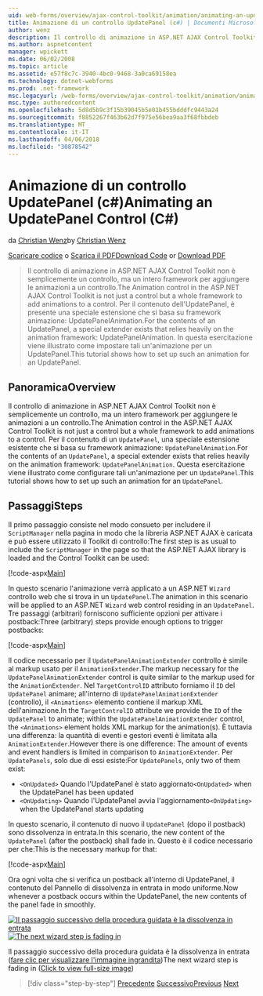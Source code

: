 ```yaml
---
uid: web-forms/overview/ajax-control-toolkit/animation/animating-an-updatepanel-control-cs
title: Animazione di un controllo UpdatePanel (c#) | Documenti Microsoft
author: wenz
description: Il controllo di animazione in ASP.NET AJAX Control Toolkit non è semplicemente un controllo, ma un intero framework per aggiungere le animazioni a un controllo. Per il contenuto di un...
ms.author: aspnetcontent
manager: wpickett
ms.date: 06/02/2008
ms.topic: article
ms.assetid: e57f8c7c-3940-4bc0-9468-3a0ca69158ea
ms.technology: dotnet-webforms
ms.prod: .net-framework
msc.legacyurl: /web-forms/overview/ajax-control-toolkit/animation/animating-an-updatepanel-control-cs
msc.type: authoredcontent
ms.openlocfilehash: 5d8d5b9c3f15b39045b5e01b455bdddfc9443a24
ms.sourcegitcommit: f8852267f463b62d7f975e56bea9aa3f68fbbdeb
ms.translationtype: MT
ms.contentlocale: it-IT
ms.lasthandoff: 04/06/2018
ms.locfileid: "30878542"
---
```

<a name="animating-an-updatepanel-control-c"></a><span data-ttu-id="3f0b5-104">Animazione di un controllo UpdatePanel (c#)</span><span class="sxs-lookup"><span data-stu-id="3f0b5-104">Animating an UpdatePanel Control (C#)</span></span>
====================
<span data-ttu-id="3f0b5-105">da [Christian Wenz](https://github.com/wenz)</span><span class="sxs-lookup"><span data-stu-id="3f0b5-105">by [Christian Wenz](https://github.com/wenz)</span></span>

<span data-ttu-id="3f0b5-106">[Scaricare codice](http://download.microsoft.com/download/9/3/f/93f8daea-bebd-4821-833b-95205389c7d0/UpdatePanelAnimation1.cs.zip) o [Scarica il PDF](http://download.microsoft.com/download/b/6/a/b6ae89ee-df69-4c87-9bfb-ad1eb2b23373/updatepanelanimation1CS.pdf)</span><span class="sxs-lookup"><span data-stu-id="3f0b5-106">[Download Code](http://download.microsoft.com/download/9/3/f/93f8daea-bebd-4821-833b-95205389c7d0/UpdatePanelAnimation1.cs.zip) or [Download PDF](http://download.microsoft.com/download/b/6/a/b6ae89ee-df69-4c87-9bfb-ad1eb2b23373/updatepanelanimation1CS.pdf)</span></span>

> <span data-ttu-id="3f0b5-107">Il controllo di animazione in ASP.NET AJAX Control Toolkit non è semplicemente un controllo, ma un intero framework per aggiungere le animazioni a un controllo.</span><span class="sxs-lookup"><span data-stu-id="3f0b5-107">The Animation control in the ASP.NET AJAX Control Toolkit is not just a control but a whole framework to add animations to a control.</span></span> <span data-ttu-id="3f0b5-108">Per il contenuto dell'UpdatePanel, è presente una speciale estensione che si basa su framework animazione: UpdatePanelAnimation.</span><span class="sxs-lookup"><span data-stu-id="3f0b5-108">For the contents of an UpdatePanel, a special extender exists that relies heavily on the animation framework: UpdatePanelAnimation.</span></span> <span data-ttu-id="3f0b5-109">In questa esercitazione viene illustrato come impostare tali un'animazione per un UpdatePanel.</span><span class="sxs-lookup"><span data-stu-id="3f0b5-109">This tutorial shows how to set up such an animation for an UpdatePanel.</span></span>


## <a name="overview"></a><span data-ttu-id="3f0b5-110">Panoramica</span><span class="sxs-lookup"><span data-stu-id="3f0b5-110">Overview</span></span>

<span data-ttu-id="3f0b5-111">Il controllo di animazione in ASP.NET AJAX Control Toolkit non è semplicemente un controllo, ma un intero framework per aggiungere le animazioni a un controllo.</span><span class="sxs-lookup"><span data-stu-id="3f0b5-111">The Animation control in the ASP.NET AJAX Control Toolkit is not just a control but a whole framework to add animations to a control.</span></span> <span data-ttu-id="3f0b5-112">Per il contenuto di un `UpdatePanel`, una speciale estensione esistente che si basa su framework animazione: `UpdatePanelAnimation`.</span><span class="sxs-lookup"><span data-stu-id="3f0b5-112">For the contents of an `UpdatePanel`, a special extender exists that relies heavily on the animation framework: `UpdatePanelAnimation`.</span></span> <span data-ttu-id="3f0b5-113">Questa esercitazione viene illustrato come configurare tali un'animazione per un `UpdatePanel`.</span><span class="sxs-lookup"><span data-stu-id="3f0b5-113">This tutorial shows how to set up such an animation for an `UpdatePanel`.</span></span>

## <a name="steps"></a><span data-ttu-id="3f0b5-114">Passaggi</span><span class="sxs-lookup"><span data-stu-id="3f0b5-114">Steps</span></span>

<span data-ttu-id="3f0b5-115">Il primo passaggio consiste nel modo consueto per includere il `ScriptManager` nella pagina in modo che la libreria ASP.NET AJAX è caricata e può essere utilizzato il Toolkit di controllo:</span><span class="sxs-lookup"><span data-stu-id="3f0b5-115">The first step is as usual to include the `ScriptManager` in the page so that the ASP.NET AJAX library is loaded and the Control Toolkit can be used:</span></span>

[!code-aspx[Main](animating-an-updatepanel-control-cs/samples/sample1.aspx)]

<span data-ttu-id="3f0b5-116">In questo scenario l'animazione verrà applicato a un ASP.NET `Wizard` controllo web che si trova in un `UpdatePanel`.</span><span class="sxs-lookup"><span data-stu-id="3f0b5-116">The animation in this scenario will be applied to an ASP.NET `Wizard` web control residing in an `UpdatePanel`.</span></span> <span data-ttu-id="3f0b5-117">Tre passaggi (arbitrari) forniscono sufficiente opzioni per attivare i postback:</span><span class="sxs-lookup"><span data-stu-id="3f0b5-117">Three (arbitrary) steps provide enough options to trigger postbacks:</span></span>

[!code-aspx[Main](animating-an-updatepanel-control-cs/samples/sample2.aspx)]

<span data-ttu-id="3f0b5-118">Il codice necessario per il `UpdatePanelAnimationExtender` controllo è simile al markup usato per il `AnimationExtender`.</span><span class="sxs-lookup"><span data-stu-id="3f0b5-118">The markup necessary for the `UpdatePanelAnimationExtender` control is quite similar to the markup used for the `AnimationExtender`.</span></span> <span data-ttu-id="3f0b5-119">Nel `TargetControlID` attributo forniamo il `ID` del `UpdatePanel` animare; all'interno di `UpdatePanelAnimationExtender` (controllo), il `<Animations>` elemento contiene il markup XML dell'animazione.</span><span class="sxs-lookup"><span data-stu-id="3f0b5-119">In the `TargetControlID` attribute we provide the `ID` of the `UpdatePanel` to animate; within the `UpdatePanelAnimationExtender` control, the `<Animations>` element holds XML markup for the animation(s).</span></span> <span data-ttu-id="3f0b5-120">È tuttavia una differenza: la quantità di eventi e gestori eventi è limitata alla `AnimationExtender`.</span><span class="sxs-lookup"><span data-stu-id="3f0b5-120">However there is one difference: The amount of events and event handlers is limited in comparison to `AnimationExtender`.</span></span> <span data-ttu-id="3f0b5-121">Per `UpdatePanels`, solo due di essi esiste:</span><span class="sxs-lookup"><span data-stu-id="3f0b5-121">For `UpdatePanels`, only two of them exist:</span></span>

- <span data-ttu-id="3f0b5-122">`<OnUpdated>` Quando l'UpdatePanel è stato aggiornato</span><span class="sxs-lookup"><span data-stu-id="3f0b5-122">`<OnUpdated>` when the UpdatePanel has been updated</span></span>
- <span data-ttu-id="3f0b5-123">`<OnUpdating>` Quando l'UpdatePanel avvia l'aggiornamento</span><span class="sxs-lookup"><span data-stu-id="3f0b5-123">`<OnUpdating>` when the UpdatePanel starts updating</span></span>

<span data-ttu-id="3f0b5-124">In questo scenario, il contenuto di nuovo il `UpdatePanel` (dopo il postback) sono dissolvenza in entrata.</span><span class="sxs-lookup"><span data-stu-id="3f0b5-124">In this scenario, the new content of the `UpdatePanel` (after the postback) shall fade in.</span></span> <span data-ttu-id="3f0b5-125">Questo è il codice necessario per che:</span><span class="sxs-lookup"><span data-stu-id="3f0b5-125">This is the necessary markup for that:</span></span>

[!code-aspx[Main](animating-an-updatepanel-control-cs/samples/sample3.aspx)]

<span data-ttu-id="3f0b5-126">Ora ogni volta che si verifica un postback all'interno di UpdatePanel, il contenuto del Pannello di dissolvenza in entrata in modo uniforme.</span><span class="sxs-lookup"><span data-stu-id="3f0b5-126">Now whenever a postback occurs within the UpdatePanel, the new contents of the panel fade in smoothly.</span></span>


<span data-ttu-id="3f0b5-127">[![Il passaggio successivo della procedura guidata è la dissolvenza in entrata](animating-an-updatepanel-control-cs/_static/image2.png)](animating-an-updatepanel-control-cs/_static/image1.png)</span><span class="sxs-lookup"><span data-stu-id="3f0b5-127">[![The next wizard step is fading in](animating-an-updatepanel-control-cs/_static/image2.png)](animating-an-updatepanel-control-cs/_static/image1.png)</span></span>

<span data-ttu-id="3f0b5-128">Il passaggio successivo della procedura guidata è la dissolvenza in entrata ([fare clic per visualizzare l'immagine ingrandita](animating-an-updatepanel-control-cs/_static/image3.png))</span><span class="sxs-lookup"><span data-stu-id="3f0b5-128">The next wizard step is fading in ([Click to view full-size image](animating-an-updatepanel-control-cs/_static/image3.png))</span></span>

> [!div class="step-by-step"]
> <span data-ttu-id="3f0b5-129">[Precedente](changing-an-animation-using-client-side-code-cs.md)
> [Successivo](dynamically-controlling-updatepanel-animations-cs.md)</span><span class="sxs-lookup"><span data-stu-id="3f0b5-129">[Previous](changing-an-animation-using-client-side-code-cs.md)
[Next](dynamically-controlling-updatepanel-animations-cs.md)</span></span>
